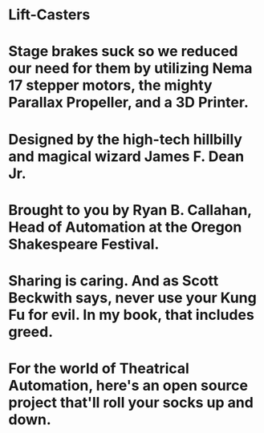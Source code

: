 # Lift-Casters
# Stage brakes suck so we reduced our need for them by utilizing Nema 17 stepper motors, the mighty Parallax Propeller, and a 3D Printer.
# Designed by the high-tech hillbilly and magical wizard James F. Dean Jr.
# Brought to you by Ryan B. Callahan, Head of Automation at the Oregon Shakespeare Festival.
# Sharing is caring. And as Scott Beckwith says, never use your Kung Fu for evil. In my book, that includes greed.
# For the world of Theatrical Automation, here's an open source project that'll roll your socks up and down.
